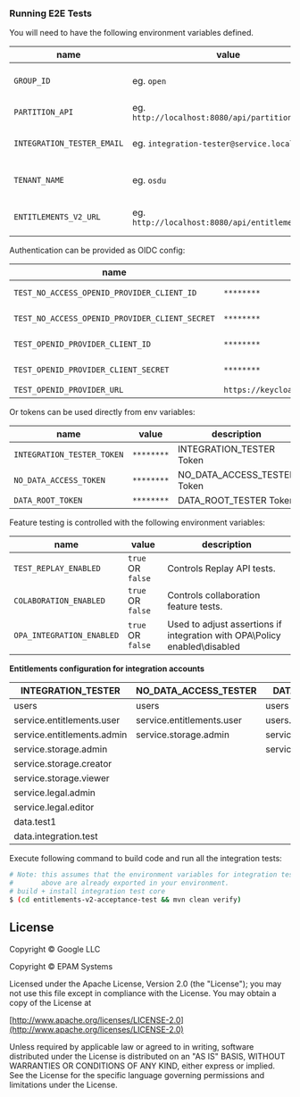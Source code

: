 ### Running E2E Tests

You will need to have the following environment variables defined.

| name                       | value                                            | description                                                                                                                      | sensitive? | source                                                       |
|----------------------------|--------------------------------------------------|----------------------------------------------------------------------------------------------------------------------------------|------------|--------------------------------------------------------------|
| `GROUP_ID`                 | eg. `open`                                       | OSDU R2 to run tests under                                                                                                       | no         | -                                                            |
| `PARTITION_API`            | eg. `http://localhost:8080/api/partition/v1/`    | Legal API endpoint                                                                                                               | no         | -                                                            |
| `INTEGRATION_TESTER_EMAIL` | eg. `integration-tester@service.local`           | Endpoint of storage service                                                                                                      | no         | -                                                            |
| `TENANT_NAME`              | eg. `osdu`                                       | OSDU tenant used for testing                                                                                                     | no         | --                                                           |
| `ENTITLEMENTS_V2_URL`      | eg. `http://localhost:8080/api/entitlements/v2/` | Endpoint of entitlements service                                                                                                 | no         | -                                                            |

Authentication can be provided as OIDC config:

| name                                           | value                                   | description                         | sensitive?                                        | source |
|------------------------------------------------|-----------------------------------------|-------------------------------------|---------------------------------------------------|--------|
| `TEST_NO_ACCESS_OPENID_PROVIDER_CLIENT_ID`     | `********`                              | NO_DATA_ACCESS_TESTER Client Id     | yes                                               | -      |
| `TEST_NO_ACCESS_OPENID_PROVIDER_CLIENT_SECRET` | `********`                              | NO_DATA_ACCESS_TESTER Client secret | Client secret for `$NO_ACCESS_INTEGRATION_TESTER` | -      |
| `TEST_OPENID_PROVIDER_CLIENT_ID`               | `********`                              | INTEGRATION_TESTER Client Id        | yes                                               | -      |
| `TEST_OPENID_PROVIDER_CLIENT_SECRET`           | `********`                              | INTEGRATION_TESTER Client secret    | Client secret for `$INTEGRATION_TESTER`           | -      |
| `TEST_OPENID_PROVIDER_URL`                     | `https://keycloak.com/auth/realms/osdu` | OpenID provider url                 | yes                                               | --     |

Or tokens can be used directly from env variables:

| name                       | value      | description                 | sensitive? | source |
|----------------------------|------------|-----------------------------|------------|--------|
| `INTEGRATION_TESTER_TOKEN` | `********` | INTEGRATION_TESTER Token    | yes        | -      |
| `NO_DATA_ACCESS_TOKEN`     | `********` | NO_DATA_ACCESS_TESTER Token | yes        | -      |
| `DATA_ROOT_TOKEN`          | `********` | DATA_ROOT_TESTER Token      | yes        | -      |


Feature testing is controlled with the following environment variables:

| name                      | value             | description                                                               |
|---------------------------|-------------------|---------------------------------------------------------------------------|
| `TEST_REPLAY_ENABLED`     | `true` OR `false` | Controls Replay API tests.                                                |
| `COLABORATION_ENABLED`    | `true` OR `false` | Controls collaboration feature tests.                                     |
| `OPA_INTEGRATION_ENABLED` | `true` OR `false` | Used to adjust assertions if integration with OPA\Policy enabled\disabled |



**Entitlements configuration for integration accounts**

| INTEGRATION_TESTER         | NO_DATA_ACCESS_TESTER     | DATA_ROOT_TESTER          |
|----------------------------|---------------------------|---------------------------|
| users                      | users                     | users                     |
| service.entitlements.user  | service.entitlements.user | users.data.root           |
| service.entitlements.admin | service.storage.admin     | service.entitlements.user |
| service.storage.admin      |                           | service.storage.viewer    |
| service.storage.creator    |                           |                           |
| service.storage.viewer     |                           |                           |
| service.legal.admin        |                           |                           |
| service.legal.editor       |                           |                           |
| data.test1                 |                           |                           |
| data.integration.test      |                           |                           |

Execute following command to build code and run all the integration tests:

 ```bash
 # Note: this assumes that the environment variables for integration tests as outlined
 #       above are already exported in your environment.
 # build + install integration test core
 $ (cd entitlements-v2-acceptance-test && mvn clean verify)
 ```

## License

Copyright © Google LLC

Copyright © EPAM Systems

Licensed under the Apache License, Version 2.0 (the "License");
you may not use this file except in compliance with the License.
You may obtain a copy of the License at

[http://www.apache.org/licenses/LICENSE-2.0](http://www.apache.org/licenses/LICENSE-2.0)

Unless required by applicable law or agreed to in writing, software
distributed under the License is distributed on an "AS IS" BASIS,
WITHOUT WARRANTIES OR CONDITIONS OF ANY KIND, either express or implied.
See the License for the specific language governing permissions and
limitations under the License.
